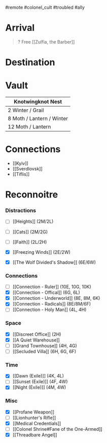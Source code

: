 > 
#remote #colonel_cult #troubled #ally

# Arrival
> ?
Free [[Zulfia, the Barber]]
# Destination
> 
# Vault

| Knotwingknot Nest         |
| ------------------------- |
| 2 Winter / Grail          |
| 8 Moth / Lantern / Winter |
| 12 Moth / Lantern         |

# Connections
- [[Kyiv]]
- [[Sverdlovsk]]
- [[Tiflis]]
# Reconnoitre
### Distractions
- [ ] [[Heights]] (2M/2L)
- [ ] [[Cats]] (2M/2G)
- [ ] [[Faith]] (2L/2H)

- [x] [[Freezing Winds]] (2E/2W)

- [x] [[The Wolf Divided's Shadow]] (6E/6W)
### Connections
- [ ] [[Connection - Ruler]] (10E, 10G, 10K)
- [x] [[Connection - Offical]] (6G, 6L)
- [x] [[Connection - Underworld]] (8E, 8M, 6K)
- [x] [[Connection - Radicals]] (8E/8M/6F)
- [ ] [[Connection - Holy Man]] (4L, 4H)
### Space
- [x] [[Discreet Office]] (2H)
- [x] [[A Quiet Warehouse]]
- [ ] [[Grand Townhouse]] (4H, 4G)
- [ ] [[Secluded Villa]] (6H, 6G, 6F)
### Time
- [x] [[Dawn (Exile)]] (4K, 4L)
- [ ] [[Sunset (Exile)]] (4F, 4W)
- [x] [[Night (Exile)]] (4M, 4W)
### Misc
- [x] [[Profane Weapon]]
- [ ] [[Lionhunter's Rifle]]
- [x] [[Medical Credentials]]
- [ ] [[Colonel Shrine#Fane of the One-Armed]]
- [x] [[Threadbare Angel]]